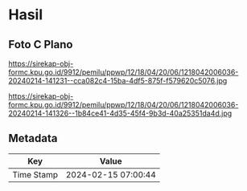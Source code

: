 # Hasil

## Foto C Plano

https://sirekap-obj-formc.kpu.go.id/9912/pemilu/ppwp/12/18/04/20/06/1218042006036-20240214-141231--cca082c4-15ba-4df5-875f-f579620c5076.jpg

https://sirekap-obj-formc.kpu.go.id/9912/pemilu/ppwp/12/18/04/20/06/1218042006036-20240214-141326--1b84ce41-4d35-45f4-9b3d-40a25351da4d.jpg


## Metadata

| Key        | Value               |
| ---------- | ------------------- |
| Time Stamp | 2024-02-15 07:00:44 |



